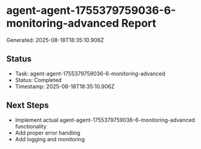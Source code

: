 # agent-agent-1755379759036-6-monitoring-advanced Report

Generated: 2025-08-18T18:35:10.906Z

## Status
- Task: agent-agent-1755379759036-6-monitoring-advanced
- Status: Completed
- Timestamp: 2025-08-18T18:35:10.906Z

## Next Steps
- Implement actual agent-agent-1755379759036-6-monitoring-advanced functionality
- Add proper error handling
- Add logging and monitoring
